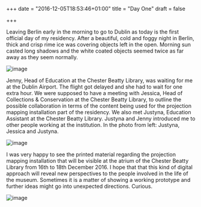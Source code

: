 +++
date = "2016-12-05T18:53:46+01:00"
title = "Day One"
draft = false

+++

Leaving Berlin early in the morning to go to Dublin as today is the first official day of my residency. After a beautiful, cold and foggy night in Berlin, thick and crisp rime ice was covering objects left in the open. Morning sun casted long shadows and the white coated objects seemed twice as far away as they seem normally. 

![image](postimages/IMG_0099.jpg)

Jenny, Head of Education at the Chester Beatty Library, was waiting for me at the Dublin Airport. The flight got delayed and she had to wait for one extra hour. We were supposed to have a meeting with Jessica, Head of Collections & Conservation at the Chester Beatty Library, to outline the possible collaboration in terms of the content being used for the projection mapping installation part of the residency. We also met Justyna, Education Assistant at the Chester Beatty Library. Justyna and Jenny introduced me to other people working at the institution. In the photo from left: Justyna, Jessica and Justyna.

![image](postimages/IMG_0105.jpg)

I was very happy to see the printed material regarding the projection mapping installation that will be visible at the atrium of the Chester Beatty Library from 16th to 18th December 2016. I hope that that this kind of digital approach will reveal new perspectives to the people involved in the life of the museum. Sometimes it is a matter of showing a working prototype and further ideas might go into unexpected directions. Curious.

![image](postimages/IMG_0110.jpg)
